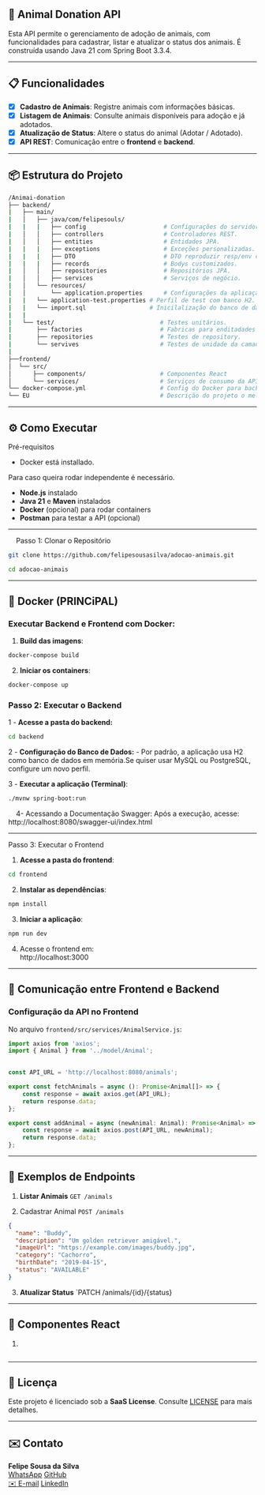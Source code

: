 ## 🐾 Animal Donation API

Esta API permite o gerenciamento de adoção de animais, com funcionalidades para cadastrar, listar e atualizar o status dos animais. É construída usando Java 21 com Spring Boot 3.3.4.

<hr>

## 📋 Funcionalidades

- [x] **Cadastro de Animais**: Registre animais com informações básicas.
- [x] **Listagem de Animais**: Consulte animais disponíveis para adoção e já adotados.
- [x] **Atualização de Status**: Altere o status do animal (Adotar / Adotado).
- [x] **API REST**: Comunicação entre o **frontend** e **backend**.

<hr>
  

## 📦 Estrutura do Projeto
  
 ```bash
/Animai-donation
├── backend/
|	├── main/
|	│   ├── java/com/felipesouls/
|	|   |   ├── config                      # Configurações do servidor (SWAGGER).
|	│   │   ├── controllers                 # Controladores REST.
|	│   │   ├── entities                    # Entidades JPA.
|	|   |   ├── exceptions                  # Exceções personalizadas.
|	|   |	├── DTO                         # DTO reproduzir resp/env customizados.
|	|   |   ├── records                     # Bodys customizados.
|	│   │   ├── repositories                # Repositórios JPA.
|	│   │   ├── services                    # Serviços de negócio.
|	│   └── resources/
|	│       └── application.properties      # Configurações da aplicação.
|	|	└── application-test.properties # Perfil de test com banco H2.
|	|	└── import.sql                  # Inicilalização do banco de dados.
|	|
|	└── test/                              # Testes unitários.
|	    ├── factories                      # Fabricas para enditadades de teste.
|	    ├── repositories                   # Testes de repository.
|	    └── servives                       # Testes de unidade da camada Service.
|
├──frontend/
│  └── src/ 
│      ├── components/                     # Componentes React
│      └── services/                       # Serviços de consumo da API 
└── docker-compose.yml                     # Config do Docker para back e front
└── EU                                     # Descrição do projeto o melhor.
```  

<hr>
  

## ⚙️ Como Executar

Pré-requisitos

- Docker está installado.

 Para caso queira rodar independente é necessário.

- **Node.js** instalado
- **Java 21** e **Maven** instalados
- **Docker** (opcional) para rodar containers
- **Postman** para testar a API (opcional)

<hr>
   
Passo 1: Clonar o Repositório

```bash
git clone https://github.com/felipesousasilva/adocao-animais.git

cd adocao-animais
```
  
<hr>


## 🐳 Docker (PRINCiPAL)

### Executar Backend e Frontend com Docker:

1. **Build das imagens**:

```bash
docker-compose build
```

2. **Iniciar os containers**:

```bash
docker-compose up
```

### Passo 2: Executar o Backend

 1 - **Acesse a pasta do backend:**
```bash
cd backend
```

2 - **Configuração do Banco de Dados:**
		- Por padrão, a aplicação usa H2 como banco de dados em memória.Se quiser usar MySQL ou PostgreSQL, configure um novo perfil.

3 - **Executar a aplicação (Terminal)**:
```bash
./mvnw spring-boot:run
```
  
  4- Acessando a Documentação Swagger:
	Após a execução, acesse:
	http://localhost:8080/swagger-ui/index.html

<hr>

Passo 3: Executar o Frontend

1. **Acesse a pasta do frontend**:
```bash
cd frontend
```
2. **Instalar as dependências**:
```bash
npm install
```
3. **Iniciar a aplicação**:
```bash
npm run dev
```
4. Acesse o frontend em:  
	http://localhost:3000

<hr>

## 🔗 Comunicação entre Frontend e Backend

### Configuração da API no Frontend

No arquivo `frontend/src/services/AnimalService.js`:

```javascript
import axios from 'axios';
import { Animal } from '../model/Animal';

 
const API_URL = 'http://localhost:8080/animals';

export const fetchAnimals = async (): Promise<Animal[]> => {
    const response = await axios.get(API_URL);
    return response.data;
};

export const addAnimal = async (newAnimal: Animal): Promise<Animal> => {
    const response = await axios.post(API_URL, newAnimal);
    return response.data;
};


```

<hr>

## 📄 Exemplos de Endpoints


1. **Listar Animais**
	`GET /animals`

2. Cadastrar Animal
	`POST /animals`

```json
{
  "name": "Buddy",
  "description": "Um golden retriever amigável.",
  "imageUrl": "https://example.com/images/buddy.jpg",
  "category": "Cachorro",
  "birthDate": "2019-04-15",
  "status": "AVAILABLE"
}
```

3. **Atualizar Status**
	`PATCH /animals/{id}/{status}

<hr>

## 🧩 Componentes React

1.
```javascript
```

---
## 📄 Licença

Este projeto é licenciado sob a **SaaS License**. Consulte [LICENSE](https://github.com/felipesousasilva/adocao-animais/license) para mais detalhes.

---

## ✉️ Contato

**Felipe Sousa da Silva**  
[WhatsApp](https://web.whatsapp.com/send?phone=11954705118)
[GitHub](https://github.com/FelipeSdsilva)  
[✉️ E-mail](felipe.fps09@hotmail.com)
[LinkedIn](https://www.linkedin.com/in/felipesdsilva/)
